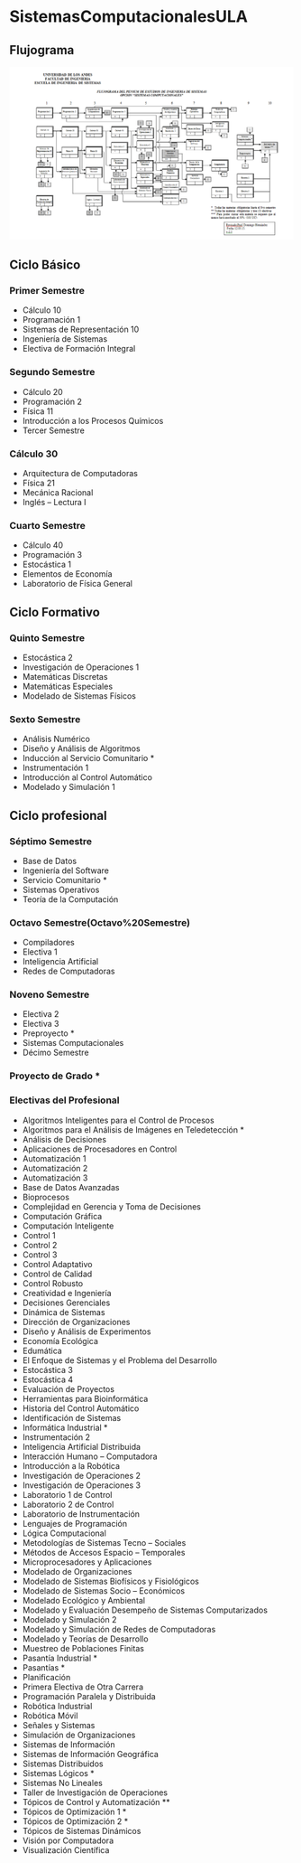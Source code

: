 # SistemasComputacionalesULA

## Flujograma

![Sistemas Computacionales](SistemasComputacionales.png?raw=true "Title")

## Ciclo Básico

### Primer Semestre
- Cálculo 10
- Programación 1
- Sistemas de Representación 10
- Ingeniería de Sistemas
- Electiva de Formación Integral

### Segundo Semestre
- Cálculo 20
- Programación 2
- Física 11
- Introducción a los Procesos Químicos
- Tercer Semestre

### Cálculo 30
- Arquitectura de Computadoras
- Física 21
- Mecánica Racional
- Inglés – Lectura I

### Cuarto Semestre
- Cálculo 40
- Programación 3
- Estocástica 1
- Elementos de Economía
- Laboratorio de Física General

## Ciclo Formativo

### Quinto Semestre
- Estocástica 2
- Investigación de Operaciones 1
- Matemáticas Discretas
- Matemáticas Especiales
- Modelado de Sistemas Físicos

### Sexto Semestre
- Análisis Numérico
- Diseño y Análisis de Algoritmos
- Inducción al Servicio Comunitario *
- Instrumentación 1
- Introducción al Control Automático
- Modelado y Simulación 1

## Ciclo profesional

### Séptimo Semestre
- Base de Datos
- Ingeniería del Software
- Servicio Comunitario *
- Sistemas Operativos
- Teoría de la Computación

### Octavo Semestre(Octavo%20Semestre)
- Compiladores
- Electiva 1
- Inteligencia Artificial
- Redes de Computadoras

### Noveno Semestre
- Electiva 2
- Electiva 3
- Preproyecto *
- Sistemas Computacionales
- Décimo Semestre

### Proyecto de Grado *

### Electivas del Profesional
- Algoritmos Inteligentes para el Control de Procesos
- Algoritmos para el Análisis de Imágenes en Teledetección *
- Análisis de Decisiones
- Aplicaciones de Procesadores en Control
- Automatización 1
- Automatización 2
- Automatización 3
- Base de Datos Avanzadas
- Bioprocesos
- Complejidad en Gerencia y Toma de Decisiones
- Computación Gráfica
- Computación Inteligente
- Control 1
- Control 2
- Control 3
- Control Adaptativo
- Control de Calidad
- Control Robusto
- Creatividad e Ingeniería
- Decisiones Gerenciales
- Dinámica de Sistemas
- Dirección de Organizaciones
- Diseño y Análisis de Experimentos
- Economía Ecológica
- Edumática
- El Enfoque de Sistemas y el Problema del Desarrollo
- Estocástica 3
- Estocástica 4
- Evaluación de Proyectos
- Herramientas para Bioinformática
- Historia del Control Automático
- Identificación de Sistemas
- Informática Industrial *
- Instrumentación 2
- Inteligencia Artificial Distribuida
- Interacción Humano – Computadora
- Introducción a la Robótica
- Investigación de Operaciones 2
- Investigación de Operaciones 3
- Laboratorio 1 de Control
- Laboratorio 2 de Control
- Laboratorio de Instrumentación
- Lenguajes de Programación
- Lógica Computacional
- Metodologías de Sistemas Tecno – Sociales
- Métodos de Accesos Espacio – Temporales
- Microprocesadores y Aplicaciones
- Modelado de Organizaciones
- Modelado de Sistemas Biofísicos y Fisiológicos
- Modelado de Sistemas Socio – Económicos
- Modelado Ecológico y Ambiental
- Modelado y Evaluación Desempeño de Sistemas Computarizados
- Modelado y Simulación 2
- Modelado y Simulación de Redes de Computadoras
- Modelado y Teorías de Desarrollo
- Muestreo de Poblaciones Finitas
- Pasantía Industrial *
- Pasantías *
- Planificación
- Primera Electiva de Otra Carrera
- Programación Paralela y Distribuida
- Robótica Industrial
- Robótica Móvil
- Señales y Sistemas
- Simulación de Organizaciones
- Sistemas de Información
- Sistemas de Información Geográfica
- Sistemas Distribuidos
- Sistemas Lógicos *
- Sistemas No Lineales
- Taller de Investigación de Operaciones
- Tópicos de Control y Automatización **
- Tópicos de Optimización 1 *
- Tópicos de Optimización 2 *
- Tópicos de Sistemas Dinámicos
- Visión por Computadora
- Visualización Científica
